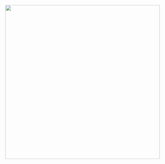<div align="center">
  <img width=500 src="https://user-images.githubusercontent.com/59313921/156662591-a560eb75-4654-46d7-9888-d665e545af85.png">
</div>
